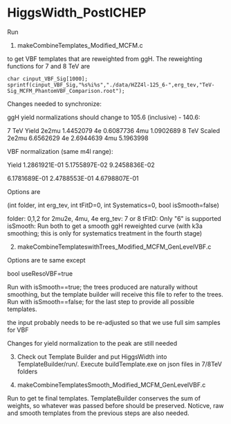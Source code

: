 HiggsWidth_PostICHEP
====================

Run

1) makeCombineTemplates_Modified_MCFM.c

to get VBF templates that are reweighted from ggH. The reweighting functions for 7 and 8 TeV are

	char cinput_VBF_Sig[1000];
	sprintf(cinput_VBF_Sig,"%s%i%s","./data/HZZ4l-125_6-",erg_tev,"TeV-Sig_MCFM_PhantomVBF_Comparison.root");


Changes needed to synchronize:

ggH yield normalizations should change to 105.6 (inclusive) - 140.6:

7 TeV		Yield
2e2mu		1.4452079
4e		0.6087736
4mu		1.0902689
8 TeV		Scaled
2e2mu		6.6562629
4e		2.6944639
4mu		5.1963998

VBF normalization (same m4l range):

Yield
1.2861921E-01
5.1755897E-02
9.2458836E-02

6.1781689E-01
2.4788553E-01
4.6798807E-01

Options are

(int folder, int erg_tev, int tFitD=0, int Systematics=0, bool isSmooth=false)

folder: 0,1,2 for 2mu2e, 4mu, 4e
erg_tev: 7 or 8
tFitD: Only "6" is supported
isSmooth: Run both to get a smooth ggH reweighted curve (with k3a smoothing; this is only for systematics treatment in the fourth stage)

2) makeCombineTemplateswithTrees_Modified_MCFM_GenLevelVBF.c

Options are te same except

bool useResoVBF=true

Run with isSmooth==true; the trees produced are naturally without smoothing, but the template builder will receive this file to refer to the trees.
Run with isSmooth==false; for the last step to provide all possible templates.

the input probably needs to be re-adjusted so that we use full sim samples for VBF

Changes for yield normalization to the peak are still needed



3) Check out Template Builder and put HiggsWidth into TemplateBuilder/run/. Execute buildTemplate.exe on json files in 7/8TeV folders

4) makeCombineTemplatesSmooth_Modified_MCFM_GenLevelVBF.c 

Run to get te final templates. TemplateBuilder conserves the sum of weights, so whatever was passed before should be preserved. Noticve, raw and smooth templates from the previous steps are also needed.




